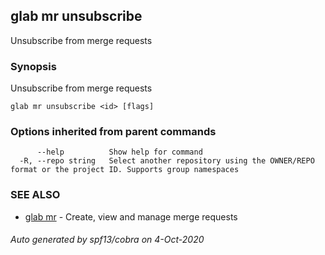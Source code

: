 ## glab mr unsubscribe

Unsubscribe from merge requests

### Synopsis

Unsubscribe from merge requests

```
glab mr unsubscribe <id> [flags]
```

### Options inherited from parent commands

```
      --help          Show help for command
  -R, --repo string   Select another repository using the OWNER/REPO format or the project ID. Supports group namespaces
```

### SEE ALSO

* [glab mr](glab_mr.md)	 - Create, view and manage merge requests

###### Auto generated by spf13/cobra on 4-Oct-2020
